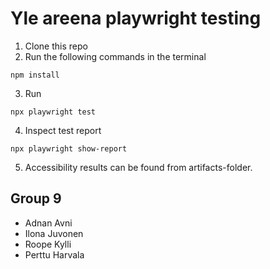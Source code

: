# Yle areena playwright testing

1. Clone this repo
2. Run the following commands in the terminal

```shell
npm install
```

3. Run

```shell
npx playwright test
```

4. Inspect test report

```shell
npx playwright show-report
```

5. Accessibility results can be found from artifacts-folder.

## Group 9

- Adnan Avni
- Ilona Juvonen
- Roope Kylli
- Perttu Harvala
